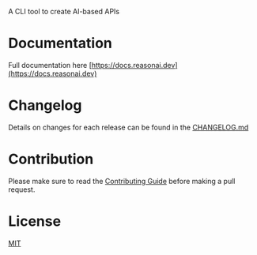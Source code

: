 A CLI tool to create AI-based APIs

# Documentation

Full documentation here [https://docs.reasonai.dev](https://docs.reasonai.dev)

# Changelog

Details on changes for each release can be found in the [CHANGELOG.md](https://github.com/reasonai/cli/blob/main/CHANGELOG.md)

# Contribution

Please make sure to read the [Contributing Guide](https://github.com/reasonai/cli/blob/main/CHANGELOG.md) before making a pull request.

# License

[MIT](https://github.com/reasonai/cli/blob/main/LICENSE)

